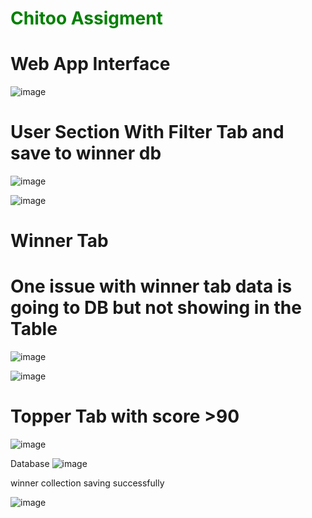 <h1 style="color:green"> Chitoo Assigment</h1>
<h1>Web App Interface</h1>

![image](https://github.com/spandit230496/chitoo/assets/117799882/34161b2c-a1cb-4d0a-a25a-47df7bc73847)

<h1>User Section With Filter Tab and save to winner db </h1>

![image](https://github.com/spandit230496/chitoo/assets/117799882/5b1e3ce5-b527-46cb-a047-a87df88255d8)

![image](https://github.com/spandit230496/chitoo/assets/117799882/4ed648ba-ad13-4f65-bf9e-1fcc64f908ad)

<h1>Winner Tab</h1>
<h1>One issue with winner tab data is going to DB but not showing in the Table </h1>

![image](https://github.com/spandit230496/chitoo/assets/117799882/53d91020-2a44-4fc1-8b9e-0e8246f4084b)

![image](https://github.com/spandit230496/chitoo/assets/117799882/b6d99d5b-03e3-4c61-977a-2e777ed303d7)


<h1>Topper Tab with score >90</h1>

![image](https://github.com/spandit230496/chitoo/assets/117799882/1a076512-830f-4b5a-b668-0db758cf010c)

Database
![image](https://github.com/spandit230496/chitoo/assets/117799882/fac5bdbd-fac2-451f-821d-9e955c5a7c92)

winner collection saving successfully

![image](https://github.com/spandit230496/chitoo/assets/117799882/b6d99d5b-03e3-4c61-977a-2e777ed303d7)




